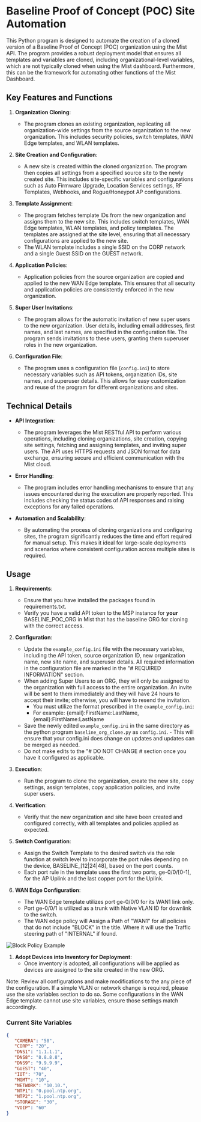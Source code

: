 # Baseline Proof of Concept (POC) Site Automation

This Python program is designed to automate the creation of a cloned version of a Baseline Proof of Concept (POC) organization using the Mist API. The program provides a robust deployment model that ensures all templates and variables are cloned, including organizational-level variables, which are not typically cloned when using the Mist dashboard. Furthermore, this can be the framework for automating other functions of the Mist Dashboard.

## Key Features and Functions

1. **Organization Cloning**:
   - The program clones an existing organization, replicating all organization-wide settings from the source organization to the new organization. This includes security policies, switch templates, WAN Edge templates, and WLAN templates.

2. **Site Creation and Configuration**:
   - A new site is created within the cloned organization. The program then copies all settings from a specified source site to the newly created site. This includes site-specific variables and configurations such as Auto Firmware Upgrade, Location Services settings, RF Templates, Webhooks, and Rogue/Honeypot AP configurations.

3. **Template Assignment**:
   - The program fetches template IDs from the new organization and assigns them to the new site. This includes switch templates, WAN Edge templates, WLAN templates, and policy templates. The templates are assigned at the site level, ensuring that all necessary configurations are applied to the new site.
   - The WLAN template includes a single SSID on the CORP network and a single Guest SSID on the GUEST network.

4. **Application Policies**:
   - Application policies from the source organization are copied and applied to the new WAN Edge template. This ensures that all security and application policies are consistently enforced in the new organization.

5. **Super User Invitations**:
   - The program allows for the automatic invitation of new super users to the new organization. User details, including email addresses, first names, and last names, are specified in the configuration file. The program sends invitations to these users, granting them superuser roles in the new organization.

6. **Configuration File**:
   - The program uses a configuration file (`config.ini`) to store necessary variables such as API tokens, organization IDs, site names, and superuser details. This allows for easy customization and reuse of the program for different organizations and sites.

## Technical Details

- **API Integration**:
  - The program leverages the Mist RESTful API to perform various operations, including cloning organizations, site creation, copying site settings, fetching and assigning templates, and inviting super users. The API uses HTTPS requests and JSON format for data exchange, ensuring secure and efficient communication with the Mist cloud.

- **Error Handling**:
  - The program includes error handling mechanisms to ensure that any issues encountered during the execution are properly reported. This includes checking the status codes of API responses and raising exceptions for any failed operations.

- **Automation and Scalability**:
  - By automating the process of cloning organizations and configuring sites, the program significantly reduces the time and effort required for manual setup. This makes it ideal for large-scale deployments and scenarios where consistent configuration across multiple sites is required.

## Usage

1. **Requirements**:
   - Ensure that you have installed the packages found in requirements.txt.
   - Verify you have a valid API token to the MSP instance for **your** BASELINE_POC_ORG in Mist that has the baseline ORG for cloning with the correct access.

2. **Configuration**:
   - Update the `example_config.ini` file with the necessary variables, including the API token, source organization ID, new organization name, new site name, and superuser details. All required information in the configuration file are marked in the "# REQUIRED INFORMATION" section.
   - When adding Super Users to an ORG, they will only be assigned to the organization with full access to the entire organization. An invite will be sent to them immediately and they will have 24 hours to accept their invite; otherwise, you will have to resend the invitation.
     - You must utilize the format prescribed in the `example_config.ini`:
     - For example: {email}:FirstName:LastName,{email}:FirstName:LastName
   - Save the newly edited `example_config.ini` in the same directory as the python program `baseline_org_clone.py` as `config.ini`.
         - This will ensure that your config.ini does change on updates and updates can be merged as needed.
   - Do not make edits to the "# DO NOT CHANGE # section once you have it configured as applicable.

3. **Execution**:
   - Run the program to clone the organization, create the new site, copy settings, assign templates, copy application policies, and invite super users.

4. **Verification**:
   - Verify that the new organization and site have been created and configured correctly, with all templates and policies applied as expected.

5. **Switch Configuration**:
   - Assign the Switch Template to the desired switch via the role function at switch level to incorporate the port rules depending on the device, BASELINE_[12|24|48], based on the port counts.
   - Each port rule in the template uses the first two ports, ge-0/0/[0-1], for the AP Uplink and the last copper port for the Uplink.

6. **WAN Edge Configuration**:
   - The WAN Edge template utilizes port ge-0/0/0 for its WAN1 link only.
   - Port ge-0/0/1 is utilized as a trunk with Native VLAN ID for downlink to the switch.
   - The WAN edge policy will Assign a Path of "WAN1" for all policies that do not include "BLOCK" in the title. Where it will use the Traffic steering path of "INTERNAL" if found.

![Block Policy Example](assets/Screenshot%202024-09-06%20at%201.39.39 PM.png)

1. **Adopt Devices into Inventory for Deployment**:
   - Once inventory is adopted, all configurations will be applied as devices are assigned to the site created in the new ORG.

Note: Review all configurations and make modifications to the any piece of the configuration. If a simple VLAN or network change is required, please use the site variables section to do so. Some configurations in the WAN Edge template cannot use site variables, ensure those settings match accordingly.

### Current Site Variables

``` json
{
   "CAMERA": "50",
   "CORP": "20",
   "DNS1": "1.1.1.1",
   "DNS8": "8.8.8.8",
   "DNS9": "9.9.9.9",
   "GUEST": "40",
   "IOT": "70",
   "MGMT": "10",
   "NETWORK": "10.10.",
   "NTP1": "0.pool.ntp.org",
   "NTP2": "1.pool.ntp.org",
   "STORAGE": "30",
   "VOIP": "60"
}
```
